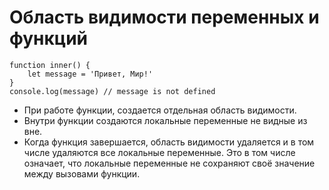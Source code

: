 # Область видимости переменных и функций

    function inner() {
        let message = 'Привет, Мир!'
    }
    console.log(message) // message is not defined

- При работе функции, создается отдельная область видимости.
- Внутри функции создаются локальные переменные не видные из вне.
- Когда функция завершается, область видимости удаляется и в том числе удаляются все локальные переменные. Это в том числе означает, что локальные переменные не сохраняют своё значение между вызовами функции.
